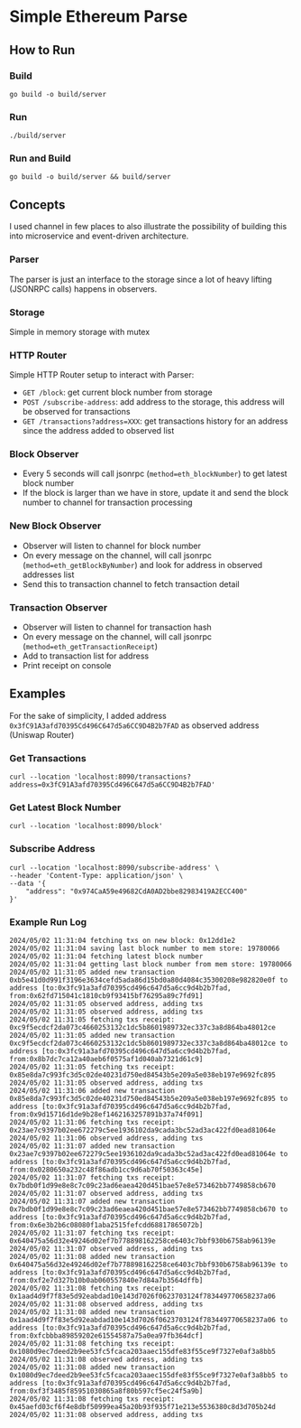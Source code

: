 # Simple Ethereum Parse
## How to Run
### Build

```shell
go build -o build/server
```

### Run
```shell
./build/server
```

### Run and Build
```shell
go build -o build/server && build/server
```

## Concepts
I used channel in few places to also illustrate the possibility of building this into microservice and event-driven architecture.

### Parser
The parser is just an interface to the storage since a lot of heavy lifting (JSONRPC calls) happens in observers.

### Storage
Simple in memory storage with mutex

### HTTP Router
Simple HTTP Router setup to interact with Parser:
- `GET /block`: get current block number from storage
- `POST /subscribe-address`: add address to the storage, this address will be observed for transactions
- `GET /transactions?address=XXX`: get transactions history for an address since the address added to observed list

### Block Observer
- Every 5 seconds will call jsonrpc (`method=eth_blockNumber`) to get latest block number
- If the block is larger than we have in store, update it and send the block number to channel for transaction processing

### New Block Observer
- Observer will listen to channel for block number
- On every message on the channel, will call jsonrpc (`method=eth_getBlockByNumber`) and look for address in observed addresses list
- Send this to transaction channel to fetch transaction detail

### Transaction Observer
- Observer will listen to channel for transaction hash
- On every message on the channel, will call jsonrpc (`method=eth_getTransactionReceipt`)
- Add to transaction list for address
- Print receipt on console

## Examples
For the sake of simplicity, I added address `0x3fC91A3afd70395Cd496C647d5a6CC9D4B2b7FAD` as observed address (Uniswap Router)

### Get Transactions
```shell
curl --location 'localhost:8090/transactions?address=0x3fC91A3afd70395Cd496C647d5a6CC9D4B2b7FAD'
```

### Get Latest Block Number
```shell
curl --location 'localhost:8090/block'
```

### Subscribe Address
```shell
curl --location 'localhost:8090/subscribe-address' \
--header 'Content-Type: application/json' \
--data '{
    "address": "0x974CaA59e49682CdA0AD2bbe82983419A2ECC400"
}'
```

### Example Run Log
```shell
2024/05/02 11:31:04 fetching txs on new block: 0x12dd1e2
2024/05/02 11:31:04 saving last block number to mem store: 19780066
2024/05/02 11:31:04 fetching latest block number
2024/05/02 11:31:04 getting last block number from mem store: 19780066
2024/05/02 11:31:05 added new transaction 0xb5e41d0d991f3196e3634cefd5ada86d15bd0a80d4084c35300208e982820e0f to address [to:0x3fc91a3afd70395cd496c647d5a6cc9d4b2b7fad, from:0x62fd715041c1810cb9f93415bf76295a89c7fd91]
2024/05/02 11:31:05 observed address, adding txs
2024/05/02 11:31:05 observed address, adding txs
2024/05/02 11:31:05 fetching txs receipt: 0xc9f5ecdcf2da073c4660253132c1dc5b8601989732ec337c3a8d864ba48012ce
2024/05/02 11:31:05 added new transaction 0xc9f5ecdcf2da073c4660253132c1dc5b8601989732ec337c3a8d864ba48012ce to address [to:0x3fc91a3afd70395cd496c647d5a6cc9d4b2b7fad, from:0x8b7dc7ca12a40aeb6f0575af1d040ab7321d61c9]
2024/05/02 11:31:05 fetching txs receipt: 0x85e8da7c993fc3d5c02de40231d750ed84543b5e209a5e038eb197e9692fc895
2024/05/02 11:31:05 observed address, adding txs
2024/05/02 11:31:06 added new transaction 0x85e8da7c993fc3d5c02de40231d750ed84543b5e209a5e038eb197e9692fc895 to address [to:0x3fc91a3afd70395cd496c647d5a6cc9d4b2b7fad, from:0x9d15716d1de9b28ef1462163257891b37a74f091]
2024/05/02 11:31:06 fetching txs receipt: 0x23ae7c9397b02ee672279c5ee1936102da9cada3bc52ad3ac422fd0ead81064e
2024/05/02 11:31:06 observed address, adding txs
2024/05/02 11:31:07 added new transaction 0x23ae7c9397b02ee672279c5ee1936102da9cada3bc52ad3ac422fd0ead81064e to address [to:0x3fc91a3afd70395cd496c647d5a6cc9d4b2b7fad, from:0x0280650a232c48f86adb1cc9d6ab70f50363c45e]
2024/05/02 11:31:07 fetching txs receipt: 0x7bdb0f1d99e8e8c7c09c23ad6eaea420d451bae57e8e573462bb7749858cb670
2024/05/02 11:31:07 observed address, adding txs
2024/05/02 11:31:07 added new transaction 0x7bdb0f1d99e8e8c7c09c23ad6eaea420d451bae57e8e573462bb7749858cb670 to address [to:0x3fc91a3afd70395cd496c647d5a6cc9d4b2b7fad, from:0x6e3b2b6c08080f1aba2515fefcdd68817865072b]
2024/05/02 11:31:07 fetching txs receipt: 0x640475a56d32e49246d02ef7b778898162258ce6403c7bbf930b6758ab96139e
2024/05/02 11:31:07 observed address, adding txs
2024/05/02 11:31:08 added new transaction 0x640475a56d32e49246d02ef7b778898162258ce6403c7bbf930b6758ab96139e to address [to:0x3fc91a3afd70395cd496c647d5a6cc9d4b2b7fad, from:0xf2e7d327b10b0ab060557840e7d84a7b3564dffb]
2024/05/02 11:31:08 fetching txs receipt: 0x1aad4d9f7f83e5d92eabdad10e143d7026f0623703124f783449770658237a06
2024/05/02 11:31:08 observed address, adding txs
2024/05/02 11:31:08 added new transaction 0x1aad4d9f7f83e5d92eabdad10e143d7026f0623703124f783449770658237a06 to address [to:0x3fc91a3afd70395cd496c647d5a6cc9d4b2b7fad, from:0xfcbbba89859202e61554587a75a0ea97fb364dcf]
2024/05/02 11:31:08 fetching txs receipt: 0x1080d9ec7deed2b9ee53fc5fcaca203aaec155dfe83f55ce9f7327e0af3a8bb5
2024/05/02 11:31:08 observed address, adding txs
2024/05/02 11:31:08 added new transaction 0x1080d9ec7deed2b9ee53fc5fcaca203aaec155dfe83f55ce9f7327e0af3a8bb5 to address [to:0x3fc91a3afd70395cd496c647d5a6cc9d4b2b7fad, from:0xf3f3485f85951030865a8f80b597cf5ec24f5a9b]
2024/05/02 11:31:08 fetching txs receipt: 0x45aefd03cf6f4e8dbf50999ea45a20b93f935f71e213e5536380c8d3d705b24d
2024/05/02 11:31:08 observed address, adding txs
```